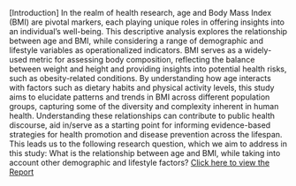 [Introduction] 
In the realm of health research, age and Body Mass Index (BMI) are pivotal markers, each playing unique roles in offering insights into an individual’s well-being. This descriptive analysis explores the relationship between age and BMI, while considering a range of demographic and lifestyle variables as operationalized indicators. BMI serves as a widely-used metric for assessing body composition, reflecting the balance between weight and height and providing insights into potential health risks, such as obesity-related conditions. By understanding how age interacts with factors such as dietary habits and physical activity levels, this study aims to elucidate patterns and trends in BMI across different population groups, capturing some of the diversity and complexity inherent in human health. Understanding these relationships can contribute to public health discourse, aid in/serve as a starting point for informing evidence-based strategies for health promotion and disease prevention across the lifespan. This leads us to the following research question, which we aim to address in this study:
What is the relationship between age and BMI, while taking into account other demographic and lifestyle factors?
[Click here to view the Report](lab_report.pdf)
